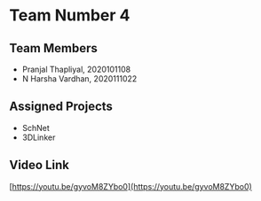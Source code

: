 # Team Number 4

## Team Members

* Pranjal Thapliyal, 2020101108
* N Harsha Vardhan, 2020111022

## Assigned Projects

* SchNet
* 3DLinker

## Video Link

[https://youtu.be/gyvoM8ZYbo0](https://youtu.be/gyvoM8ZYbo0)